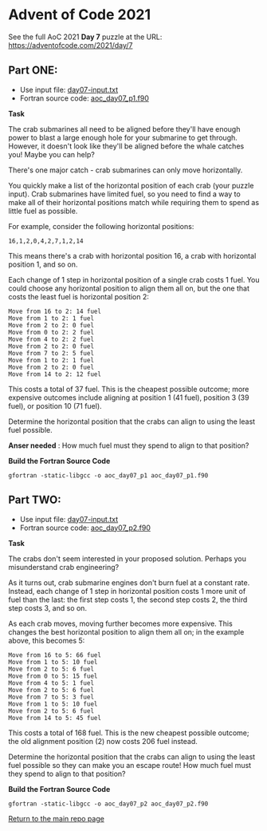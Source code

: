 # Advent of Code 2021

See the full AoC 2021 **Day 7** puzzle at the URL: https://adventofcode.com/2021/day/7

## Part ONE:

- Use input file: [day07-input.txt](./day07-input.txt)
- Fortran source code: [aoc_day07_p1.f90](./aoc_day07_p1.f90)

**Task**

The crab submarines all need to be aligned before they'll have enough power to blast a 
large enough hole for your submarine to get through. However, it doesn't look like 
they'll be aligned before the whale catches you! Maybe you can help?

There's one major catch - crab submarines can only move horizontally.

You quickly make a list of the horizontal position of each crab (your puzzle input). 
Crab submarines have limited fuel, so you need to find a way to make all of their 
horizontal positions match while requiring them to spend as little fuel as possible.

For example, consider the following horizontal positions:
```
16,1,2,0,4,2,7,1,2,14
```
This means there's a crab with horizontal position 16, a crab with horizontal 
position 1, and so on.

Each change of 1 step in horizontal position of a single crab costs 1 fuel. You could 
choose any horizontal position to align them all on, but the one that costs the least 
fuel is horizontal position 2:
```
Move from 16 to 2: 14 fuel
Move from 1 to 2: 1 fuel
Move from 2 to 2: 0 fuel
Move from 0 to 2: 2 fuel
Move from 4 to 2: 2 fuel
Move from 2 to 2: 0 fuel
Move from 7 to 2: 5 fuel
Move from 1 to 2: 1 fuel
Move from 2 to 2: 0 fuel
Move from 14 to 2: 12 fuel
```
This costs a total of 37 fuel. This is the cheapest possible outcome; more expensive 
outcomes include aligning at position 1 (41 fuel), position 3 (39 fuel), or position 
10 (71 fuel).

Determine the horizontal position that the crabs can align to using the least fuel 
possible. 

**Anser needed** : How much fuel must they spend to align to that position?

**Build the Fortran Source Code**
```console
gfortran -static-libgcc -o aoc_day07_p1 aoc_day07_p1.f90
```

## Part TWO:

- Use input file: [day07-input.txt](./day07-input.txt)
- Fortran source code: [aoc_day07_p2.f90](./aoc_day07_p2.f90)

**Task**

The crabs don't seem interested in your proposed solution. Perhaps you misunderstand 
crab engineering?

As it turns out, crab submarine engines don't burn fuel at a constant rate. Instead, 
each change of 1 step in horizontal position costs 1 more unit of fuel than the last: 
the first step costs 1, the second step costs 2, the third step costs 3, and so on.

As each crab moves, moving further becomes more expensive. This changes the best 
horizontal position to align them all on; in the example above, this becomes 5:
```
Move from 16 to 5: 66 fuel
Move from 1 to 5: 10 fuel
Move from 2 to 5: 6 fuel
Move from 0 to 5: 15 fuel
Move from 4 to 5: 1 fuel
Move from 2 to 5: 6 fuel
Move from 7 to 5: 3 fuel
Move from 1 to 5: 10 fuel
Move from 2 to 5: 6 fuel
Move from 14 to 5: 45 fuel
```
This costs a total of 168 fuel. This is the new cheapest possible outcome; the old 
alignment position (2) now costs 206 fuel instead.

Determine the horizontal position that the crabs can align to using the least fuel 
possible so they can make you an escape route! How much fuel must they spend to align 
to that position?

**Build the Fortran Source Code**
```console
gfortran -static-libgcc -o aoc_day07_p2 aoc_day07_p2.f90
```

[Return to the main repo page](../README.md)